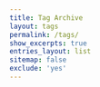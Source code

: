 ```yaml
---
title: Tag Archive
layout: tags
permalink: /tags/
show_excerpts: true
entries_layout: list
sitemap: false
exclude: 'yes'
---
```

